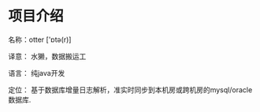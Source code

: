 <h1>项目介绍</h1>
<p style="font-size: 14px;">   名称：otter ['ɒtə(r)]</p>
<p style="font-size: 14px;">   译意： 水獭，数据搬运工 </p>
<p style="font-size: 14px;">   语言： 纯java开发</p>
<p style="font-size: 14px;">   定位： 基于数据库增量日志解析，准实时同步到本机房或跨机房的mysql/oracle数据库. </p>
<p style="font-size: 14px;"> </p>